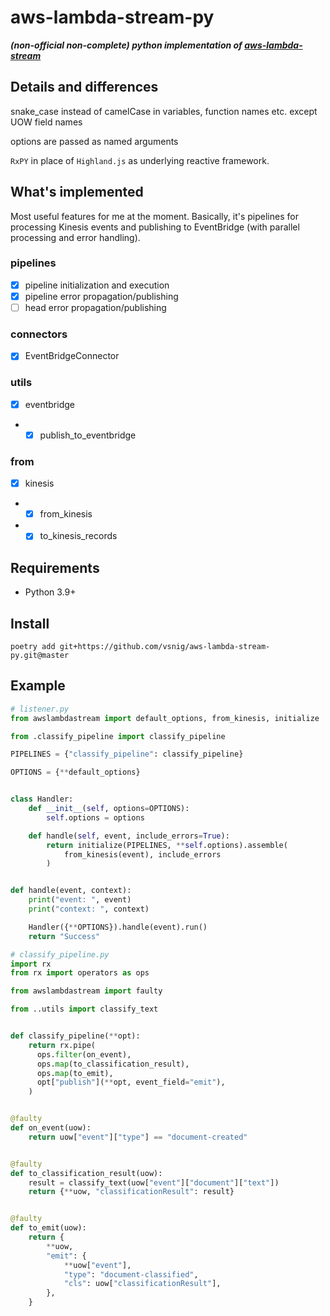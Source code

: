 # aws-lambda-stream-py

**_(non-official non-complete) python implementation of [aws-lambda-stream](https://github.com/jgilbert01/aws-lambda-stream)_**

## Details and differences
snake_case instead of camelCase in variables, function names etc. except UOW field names 

options are passed as named arguments

`RxPY` in place of `Highland.js` as underlying reactive framework.

## What's implemented
Most useful features for me at the moment. Basically, it's pipelines for processing Kinesis events and publishing to EventBridge (with parallel processing and error handling).
### pipelines
 - [x]  pipeline initialization and execution
 - [x]  pipeline error propagation/publishing
 - [ ]  head error propagation/publishing

### connectors
- [x] EventBridgeConnector

### utils
- [x] eventbridge
- - [x]   publish_to_eventbridge

### from
- [x]  kinesis
- - [x] from_kinesis
- - [x] to_kinesis_records

## Requirements
- Python 3.9+

## Install
`poetry add git+https://github.com/vsnig/aws-lambda-stream-py.git@master`

## Example

```python
# listener.py
from awslambdastream import default_options, from_kinesis, initialize

from .classify_pipeline import classify_pipeline

PIPELINES = {"classify_pipeline": classify_pipeline}

OPTIONS = {**default_options}


class Handler:
    def __init__(self, options=OPTIONS):
        self.options = options

    def handle(self, event, include_errors=True):
        return initialize(PIPELINES, **self.options).assemble(
            from_kinesis(event), include_errors
        )


def handle(event, context):
    print("event: ", event)
    print("context: ", context)

    Handler({**OPTIONS}).handle(event).run()
    return "Success"
```

```python
# classify_pipeline.py
import rx
from rx import operators as ops

from awslambdastream import faulty

from ..utils import classify_text


def classify_pipeline(**opt):
    return rx.pipe(
      ops.filter(on_event),
      ops.map(to_classification_result),
      ops.map(to_emit),
      opt["publish"](**opt, event_field="emit"),
    )


@faulty
def on_event(uow):
    return uow["event"]["type"] == "document-created"


@faulty
def to_classification_result(uow):
    result = classify_text(uow["event"]["document"]["text"])
    return {**uow, "classificationResult": result}


@faulty
def to_emit(uow):
    return {
        **uow,
        "emit": {
            **uow["event"],
            "type": "document-classified",
            "cls": uow["classificationResult"],
        },
    }
```


